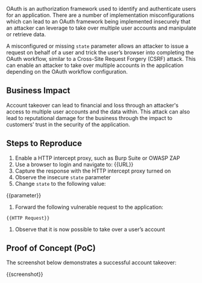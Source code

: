 OAuth is an authorization framework used to identify and authenticate users for an application. There are a number of implementation misconfigurations which can lead to an OAuth framework being implemented insecurely that an attacker can leverage to take over multiple user accounts and manipulate or retrieve data.

A misconfigured or missing `state` parameter allows an attacker to issue a request on behalf of a user and trick the user’s browser into completing the OAuth workflow, similar to a Cross-Site Request Forgery (CSRF) attack. This can enable an attacker to take over multiple accounts in the application depending on the OAuth workflow configuration.

## Business Impact

Account takeover can lead to financial and loss through an attacker's access to multiple user accounts and the data within. This attack can also lead to reputational damage for the business through the impact to customers’ trust in the security of the application.

## Steps to Reproduce

1. Enable a HTTP intercept proxy, such as Burp Suite or OWASP ZAP
1. Use a browser to login and navigate to: {{URL}}
1. Capture the response with the HTTP intercept proxy turned on
1. Observe the insecure `state` parameter
1. Change `state` to the following value:

{{parameter}}

1. Forward the following vulnerable request to the application:

``` HTTP Request
{{HTTP Request}}
```

1. Observe that it is now possible to take over a user’s account

## Proof of Concept (PoC)

The screenshot below demonstrates a successful account takeover:

{{screenshot}}

